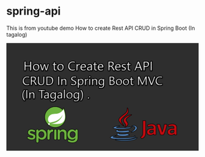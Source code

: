 # spring-api
This is from youtube demo How to create Rest API CRUD in Spring Boot (In tagalog)




[![Rest Api](screenshot/1.png)](https://www.youtube.com/watch?v=WrG-kd9SBOk&t=8s "How to Create Rest API CRUD in Spring Boot MVC IN TAGALOG")
